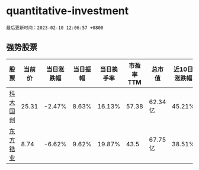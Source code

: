 # quantitative-investment

`最后更新时间：2023-02-10 12:06:57 +0800`

## 强势股票

|股票|当前价|当日涨跌幅|当日振幅|当日换手率|市盈率TTM|总市值|近10日涨跌幅|
|----|----|----|----|----|----|----|----|
|[科大国创](https://xueqiu.com/S/SZ300520)|25.31|-2.47%|8.63%|16.13%|57.38|62.34亿|45.21%|
|[东方锆业](https://xueqiu.com/S/SZ002167)|8.74|-6.62%|9.62%|19.87%|43.5|67.75亿|38.51%|
